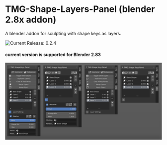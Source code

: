 # TMG-Shape-Layers-Panel (blender 2.8x addon) 
A blender addon for sculpting with shape keys as layers.

![Current Release: 0.2.4](https://github.com/Mainman002/TMG-Shape-Layers-Panel/releases/tag/0.2.4)

#### current version is supported for Blender 2.83

![TMG_Shape_Layers_Panel pic1](Previews/01.png)

